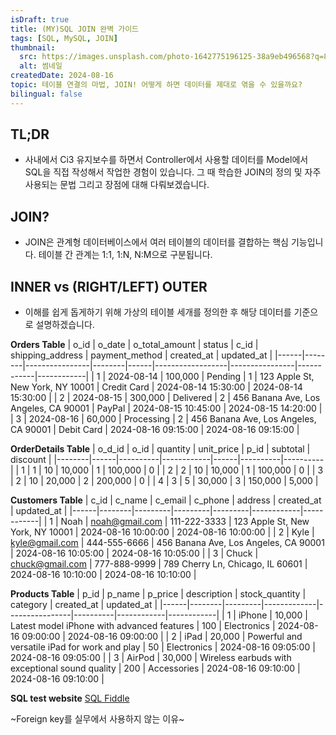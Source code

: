```yaml
---
isDraft: true
title: (MY)SQL JOIN 완벽 가이드
tags: [SQL, MySQL, JOIN]
thumbnail:
  src: https://images.unsplash.com/photo-1642775196125-38a9eb496568?q=80&w=2664&auto=format&fit=crop&ixlib=rb-4.0.3&ixid=M3wxMjA3fDB8MHxwaG90by1wYWdlfHx8fGVufDB8fHx8fA%3D%3D
  alt: 썸네일
createdDate: 2024-08-16
topic: 테이블 연결의 마법, JOIN! 어떻게 하면 데이터를 제대로 엮을 수 있을까요?
bilingual: false
---
```


## TL;DR

- 사내에서 Ci3 유지보수를 하면서 Controller에서 사용할 데이터를 Model에서 SQL을 직접 작성해서 작업한 경험이 있습니다. 그 때 학습한 JOIN의 정의 및 자주 사용되는 문법 그리고 장점에 대해 다뤄보겠습니다.

## JOIN?

- JOIN은 관계형 데이터베이스에서 여러 테이블의 데이터를 결합하는 핵심 기능입니다. 테이블 간 관계는 1:1, 1:N, N:M으로 구분됩니다.

## INNER vs (RIGHT/LEFT) OUTER

- 이해를 쉽게 돕게하기 위해 가상의 테이블 세개를 정의한 후 해당 데이터를 기준으로 설명하겠습니다.

**Orders Table**
| o_id | o_date | o_total_amount | status | c_id | shipping_address | payment_method | created_at | updated_at |
|------|--------|----------------|--------|------|------------------|----------------|------------|------------|
| 1 | 2024-08-14 | 100,000 | Pending | 1 | 123 Apple St, New York, NY 10001 | Credit Card | 2024-08-14 15:30:00 | 2024-08-14 15:30:00 |
| 2 | 2024-08-15 | 300,000 | Delivered | 2 | 456 Banana Ave, Los Angeles, CA 90001 | PayPal | 2024-08-15 10:45:00 | 2024-08-15 14:20:00 |
| 3 | 2024-08-16 | 60,000 | Processing | 2 | 456 Banana Ave, Los Angeles, CA 90001 | Debit Card | 2024-08-16 09:15:00 | 2024-08-16 09:15:00 |

**OrderDetails Table**
| o_d_id | o_id | quantity | unit_price | p_id | subtotal | discount |
|--------|------|----------|------------|------|----------|----------|
| 1 | 1 | 10 | 10,000 | 1 | 100,000 | 0 |
| 2 | 2 | 10 | 10,000 | 1 | 100,000 | 0 |
| 3 | 2 | 10 | 20,000 | 2 | 200,000 | 0 |
| 4 | 3 | 5 | 30,000 | 3 | 150,000 | 5,000 |

**Customers Table**
| c_id | c_name | c_email | c_phone | address | created_at | updated_at |
|------|--------|---------|---------|---------|------------|------------|
| 1 | Noah | noah@gmail.com | 111-222-3333 | 123 Apple St, New York, NY 10001 | 2024-08-16 10:00:00 | 2024-08-16 10:00:00 |
| 2 | Kyle | kyle@gmail.com | 444-555-6666 | 456 Banana Ave, Los Angeles, CA 90001 | 2024-08-16 10:05:00 | 2024-08-16 10:05:00 |
| 3 | Chuck | chuck@gmail.com | 777-888-9999 | 789 Cherry Ln, Chicago, IL 60601 | 2024-08-16 10:10:00 | 2024-08-16 10:10:00 |

**Products Table**
| p_id | p_name | p_price | description | stock_quantity | category | created_at | updated_at |
|------|--------|---------|-------------|----------------|----------|------------|------------|
| 1 | iPhone | 10,000 | Latest model iPhone with advanced features | 100 | Electronics | 2024-08-16 09:00:00 | 2024-08-16 09:00:00 |
| 2 | iPad | 20,000 | Powerful and versatile iPad for work and play | 50 | Electronics | 2024-08-16 09:05:00 | 2024-08-16 09:05:00 |
| 3 | AirPod | 30,000 | Wireless earbuds with exceptional sound quality | 200 | Accessories | 2024-08-16 09:10:00 | 2024-08-16 09:10:00 |

**SQL test website**
[SQL Fiddle](https://sqlfiddle.com/)

~Foreign key를 실무에서 사용하지 않는 이유~
